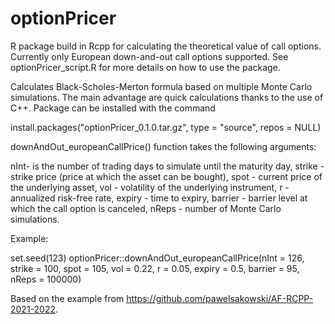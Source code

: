 # optionPricer
R package build in Rcpp for calculating the theoretical value of call options. Currently only European down-and-out call options supported. See optionPricer_script.R for more details on how to use the package.

Calculates Black-Scholes-Merton formula based on multiple Monte Carlo simulations. The main advantage are quick calculations thanks to the use of C++. 
Package can be installed with the command 

install.packages("optionPricer_0.1.0.tar.gz",
                 type = "source",
                 repos = NULL)
                 
downAndOut_europeanCallPrice() function takes the following arguments:

nInt- is the number of trading days to simulate until the maturity day,
strike - strike price (price at which the asset can be bought),
spot - current price of the underlying asset,
vol - volatility of the underlying instrument,
r - annualized risk-free rate,
expiry - time to expiry,
barrier - barrier level at which the call option is canceled,
nReps - number of Monte Carlo simulations.

Example: 

set.seed(123)
optionPricer::downAndOut_europeanCallPrice(nInt = 126, 
                                           strike = 100, 
                                           spot = 105, 
                                           vol = 0.22, 
                                           r = 0.05, 
                                           expiry = 0.5, 
                                           barrier = 95, 
                                           nReps = 100000)
                                           
 Based on the example from https://github.com/pawelsakowski/AF-RCPP-2021-2022. 
